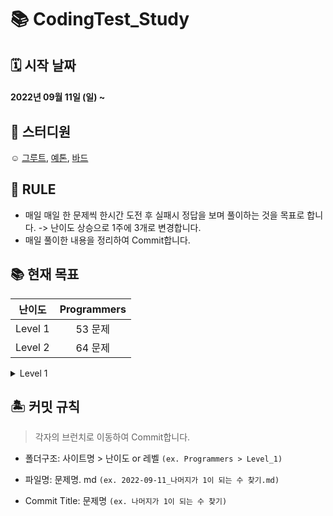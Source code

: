 # 📚 CodingTest_Study 

## 🗓 시작 날짜
#### 2022년 09월 11일 (일) ~

## 👥 스터디원
☺️ [그루트](https://github.com/Groot-94), [예톤](https://github.com/yeeton37), [바드](https://github.com/bar-d)

## 🐳 RULE
- 매일 매일 한 문제씩 한시간 도전 후 실패시 정답을 보며 풀이하는 것을 목표로 합니다. -> 난이도 상승으로 1주에 3개로 변경합니다.
- 매일 풀이한 내용을 정리하여 Commit합니다.

## 📚 현재 목표



| 난이도  | Programmers |
|:-------:|:-----------:|
| Level 1 |    53 문제   |
| Level 2 |    64 문제   |



<details markdown="1">
<summary>Level 1</summary>


| 날짜 | 문제 | 
| -------- | -------- | 
| 9/11     | [나머지가 1이 되는 수 찾기](https://school.programmers.co.kr/learn/courses/30/lessons/87389)  | 
| 9/12     | [짝수와 홀수](https://school.programmers.co.kr/learn/courses/30/lessons/12937), [자릿수 더하기](https://school.programmers.co.kr/learn/courses/30/lessons/12931)| 
| 9/13     | [정수 제곱근 판별](https://school.programmers.co.kr/learn/courses/30/lessons/12934)| 
| 9/14     | [약수의 합](https://school.programmers.co.kr/learn/courses/30/lessons/12928)| 
| 9/15     | [평균 구하기](https://school.programmers.co.kr/learn/courses/30/lessons/12944), [자연수 뒤집어 배열로 만들기](https://school.programmers.co.kr/learn/courses/30/lessons/12932)| 
| 9/18     | [정수 내림차순으로 배치하기](https://school.programmers.co.kr/learn/courses/30/lessons/12933)| 
| 9/19     | [문자열 내 p와 y의 개수](https://school.programmers.co.kr/learn/courses/30/lessons/12916)| 
| 9/20     | [하샤드 수](https://school.programmers.co.kr/learn/courses/30/lessons/12947)| 
| 9/21     | [문자열을 정수로 바꾸기](https://school.programmers.co.kr/learn/courses/30/lessons/12925), [x만큼 간격이 있는 n개의 숫자](https://school.programmers.co.kr/learn/courses/30/lessons/12954)| 
| 9/22     | [콜라츠 추측](https://school.programmers.co.kr/learn/courses/30/lessons/12943)| 
| 9/23     | [두 정수 사이의 합](https://school.programmers.co.kr/learn/courses/30/lessons/12912)|
| 9/24     | [서울에서 김서방 찾기](https://school.programmers.co.kr/learn/courses/30/lessons/12919)| 
| 9/25     | [핸드폰 번호 가리기](https://school.programmers.co.kr/learn/courses/30/lessons/12948)| 
| 9/27     | [나누어 떨어지는 숫자 배열](https://school.programmers.co.kr/learn/courses/30/lessons/12910), [제일 작은 수 제거하기](https://school.programmers.co.kr/learn/courses/30/lessons/12935)| 
| 9/28     | [음양더하기](https://school.programmers.co.kr/learn/courses/30/lessons/76501)| 
| 9/29     | [수박수박수박수박수박수?](https://school.programmers.co.kr/learn/courses/30/lessons/12922)| 
| 9/30     | [가운데 글자 가져오기](https://school.programmers.co.kr/learn/courses/30/lessons/12903)|
| 10/03     | [없는 숫자 더하기](https://school.programmers.co.kr/learn/courses/30/lessons/86051)|
| 10/04     | [문자열 내림차순으로 배치하기](https://school.programmers.co.kr/learn/courses/30/lessons/12917)|
| 10/05     | [문자열 다루기 기본](https://school.programmers.co.kr/learn/courses/30/lessons/12918)|
| 10/06     | [약수의 개수와 덧셈](https://school.programmers.co.kr/learn/courses/30/lessons/77884)|
| 10/07     | [내적](https://school.programmers.co.kr/learn/courses/30/lessons/70128)|
| 10/10     | [행렬의 덧셈](https://school.programmers.co.kr/learn/courses/30/lessons/12950)|
| 10/11     | [부족한 금액 계산하기](https://school.programmers.co.kr/learn/courses/30/lessons/82612)|
| 10/12     | [직사각형 별찍기](https://school.programmers.co.kr/learn/courses/30/lessons/12969)|
| 10/13     | [최대공약수와 최소공배수](https://school.programmers.co.kr/learn/courses/30/lessons/12940)|
| 10/14     | [이상한 문자 만들기](https://school.programmers.co.kr/learn/courses/30/lessons/12930)|
| 10/17     | [예산](https://school.programmers.co.kr/learn/courses/30/lessons/12982)|
| 10/18     | [시저 암호](https://school.programmers.co.kr/learn/courses/30/lessons/12926)|
| 10/19     | [(1차) 비밀 지도](https://school.programmers.co.kr/learn/courses/30/lessons/17681)|
| 10/20     | [최소직사각형](https://school.programmers.co.kr/learn/courses/30/lessons/86491)|
| 10/21     | [문자열 내 마음대로 정렬하기](https://school.programmers.co.kr/learn/courses/30/lessons/12915)|
| 10/24     | [K번째수](https://school.programmers.co.kr/learn/courses/30/lessons/42748)|
| 10/25     | [숫자 문자열과 영단어](https://school.programmers.co.kr/learn/courses/30/lessons/81301)|
| 10/26     | [두 개 뽑아서 더하기](https://school.programmers.co.kr/learn/courses/30/lessons/68644)|
| 10/27     | [삼총사](https://school.programmers.co.kr/learn/courses/30/lessons/131705)|
| 10/28     | [2016년](https://school.programmers.co.kr/learn/courses/30/lessons/12901)|
| 10/31     | [소수 찾기](https://school.programmers.co.kr/learn/courses/30/lessons/12921)|
| 11/1     | [모의고사](https://school.programmers.co.kr/learn/courses/30/lessons/42840)|
| 11/2     | [소수 만들기](https://school.programmers.co.kr/learn/courses/30/lessons/12977)|
| 11/3     | [실패율](https://school.programmers.co.kr/learn/courses/30/lessons/42889)|
| 11/4     | [[1차]다트 게임](https://school.programmers.co.kr/learn/courses/30/lessons/17682)|
| 11/7 ~ 13| [로또의 최고 순위와 최저 순위](https://school.programmers.co.kr/learn/courses/30/lessons/77484), [체육복](https://school.programmers.co.kr/learn/courses/30/lessons/42862), [콜라 문제](https://school.programmers.co.kr/learn/courses/30/lessons/132267)
</details>

## 🏝 커밋 규칙

> 각자의 브런치로 이동하여 Commit합니다.

- 폴더구조: 사이트명 > 난이도 or 레벨 `(ex. Programmers > Level_1)`
- 파일명: 문제명. md `(ex. 2022-09-11_나머지가 1이 되는 수 찾기.md)`

- Commit Title: 문제명 `(ex. 나머지가 1이 되는 수 찾기)`
